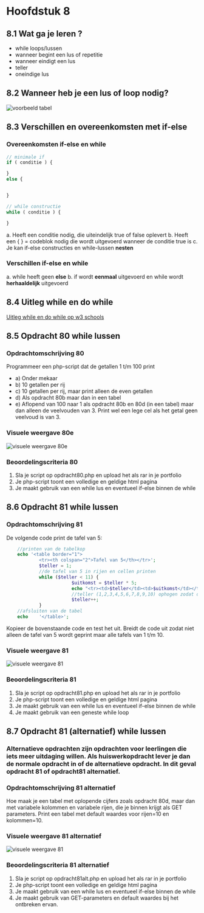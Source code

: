 # Hoofdstuk 8

## 8.1 Wat ga je leren ?

- while loops/lussen
- wanneer begint een lus of repetitie
- wanneer eindigt een lus 
- teller 
- oneindige lus

## 8.2 Wanneer heb je een lus of loop nodig?

![voorbeeld tabel](https://github.com/ictacademiekw1c/opdrachten-repository/blob/master/php/images/voorbeeld2.jpg?raw=true)

## 8.3 Verschillen en overeenkomsten met if-else

### Overeenkomsten if-else en while

~~~php
// minimale if
if ( conditie ) {

}
else {


}

// while constructie
while ( conditie ) {

}
~~~

a. Heeft een conditie nodig, die uiteindelijk true of false oplevert
b. Heeft een { } = codeblok nodig die wordt uitgevoerd wanneer de conditie true is
c. Je kan if-else constructies en while-lussen **nesten**

### Verschillen if-else en while

a. while heeft geen **else**
b. if wordt **eenmaal** uitgevoerd en while wordt **herhaaldelijk** uitgevoerd

## 8.4 Uitleg while en do while

[Uitleg while en do while op w3 schools](http://www.w3schools.com/php/php_looping.asp)

## 8.5 Opdracht 80 while lussen

### Opdrachtomschrijving 80

Programmeer een php-script dat de getallen 1 t/m 100 print
- a) Onder mekaar
- b) 10 getallen per rij
- c) 10 getallen per rij, maar print alleen de even getallen
- d) Als opdracht 80b maar dan in een tabel
- e) Aflopend van 100 naar 1 als opdracht 80b en 80d (in een tabel) maar dan alleen de veelvouden van 3. Print wel een lege cel als het getal geen veelvoud is van 3.

### Visuele weergave 80e
![visuele weergave 80e](https://github.com/ictacademiekw1c/opdrachten-repository/blob/master/php/images/opdracht80e.PNG?raw=true)

### Beoordelingscriteria 80
1. Sla je script op opdracht80.php en upload het als rar in je portfolio
2. Je php-script toont een volledige en geldige html pagina
3. Je maakt gebruik van een while lus en eventueel if-else binnen de while

## 8.6 Opdracht 81 while lussen

### Opdrachtomschrijving 81
De volgende code print de tafel van 5:

~~~php
    //printen van de tabelkop
    echo '<table border="1">
            <tr><th colspan="2">Tafel van 5</th></tr>';
            $teller = 1;    
            //de tafel van 5 in rijen en cellen printen    
            while ($teller < 11) {
                        $uitkomst = $teller * 5;
                        echo "<tr><td>$teller</td><td>$uitkomst</td></tr>";   
                        //teller (1,2,3,4,5,6,7,8,9,10) ophogen zodat de loop stopt bij 10
                        $teller++;         
            }
    //afsluiten van de tabel
    echo    '</table>';
~~~

Kopieer de bovenstaande code en test het uit. Breidt de code uit zodat niet alleen de tafel van 5 wordt geprint maar alle tafels van 1 t/m 10.

### Visuele weergave 81
![visuele weergave 81](https://github.com/ictacademiekw1c/opdrachten-repository/blob/master/php/images/tafels.PNG?raw=true)

### Beoordelingscriteria 81
1. Sla je script op opdracht81.php en upload het als rar in je portfolio
2. Je php-script toont een volledige en geldige html pagina
3. Je maakt gebruik van een while lus en eventueel if-else binnen de while
4. Je maakt gebruik van een geneste while loop


## 8.7 Opdracht 81 (alternatief) while lussen
### Alternatieve opdrachten zijn opdrachten voor leerlingen die iets meer uitdaging willen. Als huiswerkopdracht lever je dan de normale opdracht in of de alternatieve opdracht. In dit geval opdracht 81 of opdracht81 alternatief.
### Opdrachtomschrijving 81 alternatief
Hoe maak je een tabel met oplopende cijfers zoals opdracht 80d, maar dan met variabele kolommen en variabele rijen, die je binnen krijgt als GET parameters. Print een tabel met default waardes voor rijen=10 en kolommen=10.

### Visuele weergave 81 alternatief

![visuele weergave 81](https://github.com/ictacademiekw1c/opdrachten-repository/blob/master/php/images/opdracht81alt.PNG?raw=true)

### Beoordelingscriteria 81 alternatief
1. Sla je script op opdracht81alt.php en upload het als rar in je portfolio
2. Je php-script toont een volledige en geldige html pagina
3. Je maakt gebruik van een while lus en eventueel if-else binnen de while
4. Je maakt gebruik van GET-parameters en default waardes bij het ontbreken ervan.


